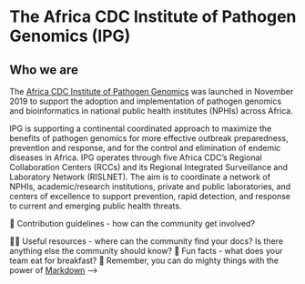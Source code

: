 # The Africa CDC Institute of Pathogen Genomics (IPG)


## Who we are 

The [Africa CDC Institute of Pathogen Genomics](https://ipg.africacdc.org) was launched in November 2019 to support the adoption and implementation of pathogen genomics and bioinformatics in national public health institutes (NPHIs) across Africa.

IPG is supporting a continental coordinated approach to maximize the benefits of pathogen genomics for more effective outbreak preparedness, prevention and response, and for the control and elimination of endemic diseases in Africa. IPG operates through five Africa CDC’s Regional Collaboration Centers (RCCs) and its Regional Integrated Surveillance and Laboratory Network (RISLNET). The aim is to coordinate a network of NPHIs, academic/research institutions, private and public laboratories, and centers of excellence to support prevention, rapid detection, and response to current and emerging public health threats.




🌈 Contribution guidelines - how can the community get involved?


👩‍💻 Useful resources - where can the community find your docs? Is there anything else the community should know?
🍿 Fun facts - what does your team eat for breakfast?
🧙 Remember, you can do mighty things with the power of [Markdown](https://docs.github.com/github/writing-on-github/getting-started-with-writing-and-formatting-on-github/basic-writing-and-formatting-syntax)
-->
